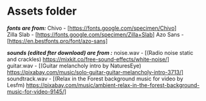 # Assets folder

**_fonts are from:_**
Chivo - [https://fonts.google.com/specimen/Chivo]  
Zilla Slab - [https://fonts.google.com/specimen/Zilla+Slab]
Azo Sans - [https://en.bestfonts.pro/font/azo-sans]

**_sounds (edited fter download) are from :_**
noise.wav - [(Radio noise static and crackles) https://mixkit.co/free-sound-effects/white-noise/]  
guitar.wav - [(Guitar melancholy intro by NaturesEye) https://pixabay.com/music/solo-guitar-guitar-melancholy-intro-3713/]  
soundtrack.wav - [(Relax in the Forest background music for video by Lesfm) https://pixabay.com/music/ambient-relax-in-the-forest-background-music-for-video-9145/]
